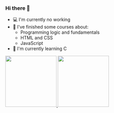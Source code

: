 ### Hi there 👋

- 💻 I'm currently no working
- 🌳 I've finished some courses about:
    - Programming logic and fundamentals
    - HTML and CSS
    - JavaScript
- 🌿 I'm currently learning C

 <div>
  <a href="https://github.com/amartinsmg">
  <img height="160em" src="https://github-readme-stats.vercel.app/api?username=amartinsmg&show_icons=true&theme=algolia&include_all_commits=true&count_private=true"/>
  <img height="160em" src="https://github-readme-stats.vercel.app/api/top-langs/?username=amartinsmg&layout=compact&langs_count=7&theme=algolia"/>
</div>
